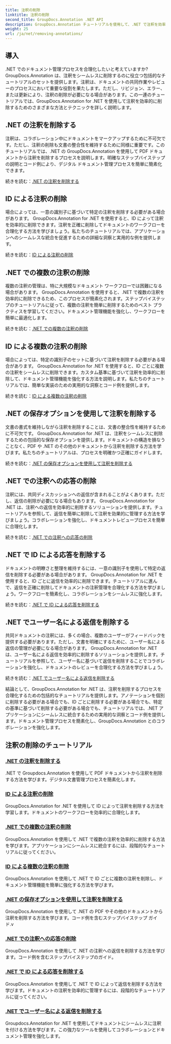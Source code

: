 ```yaml
---
title: 注釈の削除
linktitle: 注釈の削除
second_title: GroupDocs.Annotation .NET API
description: GroupDocs.Annotation チュートリアルを使用して、.NET で注釈を効率的に管理する方法を発見してください。ドキュメントのワークフローを合理化し、コラボレーションをシームレスに強化します。
weight: 25
url: /ja/net/removing-annotations/
---
```

## 導入

.NET でのドキュメント管理プロセスを合理化したいと考えていますか? GroupDocs.Annotation は、注釈をシームレスに削除するのに役立つ包括的なチュートリアルのセットを提供します。注釈は、ドキュメントの共同作業やレビューのプロセスにおいて重要な役割を果たします。ただし、リビジョン、エラー、または更新により、注釈の削除が必要になる場合があります。この一連のチュートリアルでは、GroupDocs.Annotation for .NET を使用して注釈を効率的に削除するためのさまざまな方法とテクニックを詳しく説明します。

## .NET の注釈を削除する
注釈は、コラボレーション中にドキュメントをマークアップするために不可欠です。ただし、注釈の削除も文書の整合性を維持するために同様に重要です。このチュートリアルでは、.NET の GroupDocs.Annotation を使用して PDF ドキュメントから注釈を削除するプロセスを説明します。明確なステップバイステップの説明とコード例により、デジタル ドキュメント管理プロセスを簡単に簡素化できます。

続きを読む：[.NET の注釈を削除する](./remove-annotations/)

## ID による注釈の削除
場合によっては、一意の識別子に基づいて特定の注釈を削除する必要がある場合があります。 GroupDocs.Annotation for .NET を使用すると、ID によって注釈を効率的に削除できます。注釈を正確に削除してドキュメントのワークフローを合理化する方法を学びましょう。私たちのチュートリアルでは、アプリケーションへのシームレスな統合を促進するための詳細な洞察と実用的な例を提供します。

続きを読む：[ID による注釈の削除](./remove-annotations-by-id/)

## .NET での複数の注釈の削除
複数の注釈の管理は、特に大規模なドキュメント ワークフローでは困難になる場合があります。 GroupDocs.Annotation を使用すると、.NET で複数の注釈を効率的に削除できるため、このプロセスが簡素化されます。ステップバイステップのチュートリアルに従って、複数の注釈を簡単に削除するためのベスト プラクティスを学習してください。ドキュメント管理機能を強化し、ワークフローを簡単に最適化します。

続きを読む：[.NET での複数の注釈の削除](./remove-multiple-annotations/)

## ID による複数の注釈の削除
場合によっては、特定の識別子のセットに基づいて注釈を削除する必要がある場合があります。 GroupDocs.Annotation for .NET を使用すると、ID ごとに複数の注釈をシームレスに削除できます。カスタム基準に基づいて注釈を効率的に削除して、ドキュメント管理機能を強化する方法を説明します。私たちのチュートリアルでは、簡単な実装のための実用的な洞察とコード例を提供します。

続きを読む：[ID による複数の注釈の削除](./remove-multiple-annotations-by-ids/)

## .NET の保存オプションを使用して注釈を削除する
文書の書式を維持しながら注釈を削除することは、文書の整合性を維持するために不可欠です。 GroupDocs.Annotation for .NET は、注釈をシームレスに削除するための包括的な保存オプションを提供します。ドキュメントの構造を損なうことなく、PDF や .NET のその他のドキュメントから注釈を削除する方法を学びます。私たちのチュートリアルは、プロセスを明確かつ正確にガイドします。

続きを読む：[.NET の保存オプションを使用して注釈を削除する](./remove-annotations-using-save-options/)

## .NET での注釈への応答の削除
注釈には、共同ディスカッションへの返信が含まれることがよくあります。ただし、返信の削除が必要になる場合もあります。 GroupDocs.Annotation for .NET は、注釈への返信を効率的に削除するソリューションを提供します。チュートリアルを参照して、返信を簡単に削除して注釈を効果的に管理する方法を学びましょう。コラボレーションを強化し、ドキュメントレビュープロセスを簡単に合理化します。

続きを読む：[.NET での注釈への応答の削除](./remove-replies-to-annotations/)

## .NET で ID による応答を削除する
ドキュメントの明瞭さと整理を維持するには、一意の識別子を使用して特定の返信を削除する必要がある場合があります。 GroupDocs.Annotation for .NET を使用すると、ID ごとに返信を効率的に削除できます。チュートリアルに進んで、返信を正確に削除してドキュメントの注釈管理を合理化する方法を学びましょう。ワークフローを簡素化し、コラボレーションをシームレスに強化します。

続きを読む：[.NET で ID による応答を削除する](./remove-replies-by-id/)

## .NET でユーザー名による返信を削除する
共同ドキュメントの注釈には、多くの場合、複数のユーザーがフィードバックを提供する必要があります。ただし、文書を明確にするために、ユーザー名による返信の管理が必要になる場合があります。 GroupDocs.Annotation for .NET は、ユーザー名による返信を効率的に削除するソリューションを提供します。チュートリアルを参照して、ユーザー名に基づいて返信を削除することでコラボレーションを強化し、ドキュメントのレビューを合理化する方法を学びましょう。

続きを読む：[.NET でユーザー名による返信を削除する](./remove-replies-by-username/)

結論として、GroupDocs.Annotation for .NET は、注釈を削除するプロセスを合理化するための包括的なチュートリアルを提供します。アノテーションを個別に削除する必要がある場合でも、ID ごとに削除する必要がある場合でも、特定の基準に基づいて削除する必要がある場合でも、チュートリアルでは、.NET アプリケーションにシームレスに統合するための実用的な洞察とコード例を提供します。ドキュメント管理プロセスを簡素化し、GroupDocs.Annotation とのコラボレーションを強化します。
## 注釈の削除のチュートリアル
### [.NET の注釈を削除する](./remove-annotations/)
.NET で Groupdocs.Annotation を使用して PDF ドキュメントから注釈を削除する方法を学びます。デジタル文書管理プロセスを簡素化します。
### [ID による注釈の削除](./remove-annotations-by-id/)
GroupDocs.Annotation for .NET を使用して ID によって注釈を削除する方法を学習します。ドキュメントのワークフローを効率的に合理化します。
### [.NET での複数の注釈の削除](./remove-multiple-annotations/)
GroupDocs.Annotation を使用して .NET で複数の注釈を効率的に削除する方法を学びます。アプリケーションにシームレスに統合するには、段階的なチュートリアルに従ってください。
### [ID による複数の注釈の削除](./remove-multiple-annotations-by-ids/)
GroupDocs.Annotation を使用して .NET で ID ごとに複数の注釈を削除し、ドキュメント管理機能を簡単に強化する方法を学びます。
### [.NET の保存オプションを使用して注釈を削除する](./remove-annotations-using-save-options/)
GroupDocs.Annotation を使用して .NET の PDF やその他のドキュメントから注釈を削除する方法を学びます。コード例を含むステップバイステップ ガイド.v
### [.NET での注釈への応答の削除](./remove-replies-to-annotations/)
GroupDocs.Annotation を使用して .NET の注釈への返信を削除する方法を学びます。コード例を含むステップバイステップのガイド。
### [.NET で ID による応答を削除する](./remove-replies-by-id/)
GroupDocs.Annotation を使用して .NET で ID によって返信を削除する方法を学びます。ドキュメントの注釈を効率的に管理するには、段階的なチュートリアルに従ってください。
### [.NET でユーザー名による返信を削除する](./remove-replies-by-username/)
Groupdocs.Annotation for .NET を使用してドキュメントにシームレスに注釈を付ける方法を学びます。この強力なツールを使用してコラボレーションとドキュメント管理を強化します。